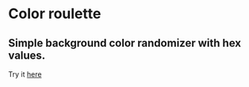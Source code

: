 # Color roulette
## Simple background color randomizer with hex values.
Try it [here](https://darko-bazalac.github.io/color-roulette/hex.html)
